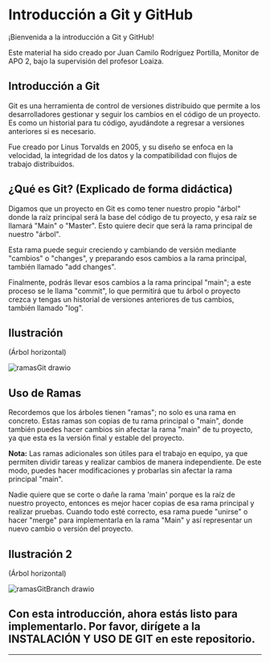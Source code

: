 # Introducción a Git y GitHub

¡Bienvenida a la introducción a Git y GitHub!

Este material ha sido creado por Juan Camilo Rodríguez Portilla, Monitor de APO 2, bajo la supervisión del profesor Loaiza.

## Introducción a Git

Git es una herramienta de control de versiones distribuido que permite a los desarrolladores gestionar y seguir los cambios en el código de un proyecto. Es como un historial para tu código, ayudándote a regresar a versiones anteriores si es necesario.

Fue creado por Linus Torvalds en 2005, y su diseño se enfoca en la velocidad, la integridad de los datos y la compatibilidad con flujos de trabajo distribuidos.

## ¿Qué es Git? (Explicado de forma didáctica)

Digamos que un proyecto en Git es como tener nuestro propio "árbol" donde la raíz principal será la base del código de tu proyecto, y esa raíz se llamará "Main" o "Master". Esto quiere decir que será la rama principal de nuestro "árbol".

Esta rama puede seguir creciendo y cambiando de versión mediante "cambios" o "changes", y preparando esos cambios a la rama principal, también llamado "add changes".

Finalmente, podrás llevar esos cambios a la rama principal "main"; a este proceso se le llama "commit", lo que permitirá que tu árbol o proyecto crezca y tengas un historial de versiones anteriores de tus cambios, también llamado "log".

## Ilustración

(Árbol horizontal)


![ramasGit drawio](https://github.com/user-attachments/assets/0e02afe8-e7d7-4a55-96a4-8b44f250199b)




## Uso de Ramas 

Recordemos que los árboles tienen "ramas"; no solo es una rama en concreto. Estas ramas son copias de tu rama principal o "main", donde también puedes hacer cambios sin afectar la rama "main" de tu proyecto, ya que esta es la versión final y estable del proyecto.

**Nota:** Las ramas adicionales son útiles para el trabajo en equipo, ya que permiten dividir tareas y realizar cambios de manera independiente. De este modo, puedes hacer modificaciones y probarlas sin afectar la rama principal "main".

Nadie quiere que se corte o dañe la rama 'main' porque es la raíz de nuestro proyecto, entonces es mejor hacer copias de esa rama principal y realizar pruebas. Cuando todo esté correcto, esa rama puede "unirse" o hacer "merge" para implementarla en la rama "Main" y así representar un nuevo cambio o versión del proyecto.

## Ilustración 2

(Árbol horizontal)

![ramasGitBranch drawio](https://github.com/user-attachments/assets/e81965d2-838b-413a-8f8a-40f3c66713ca)

## Con esta introducción, ahora estás listo para implementarlo. Por favor, dirígete a la **INSTALACIÓN Y USO DE GIT** en este repositorio.

---

